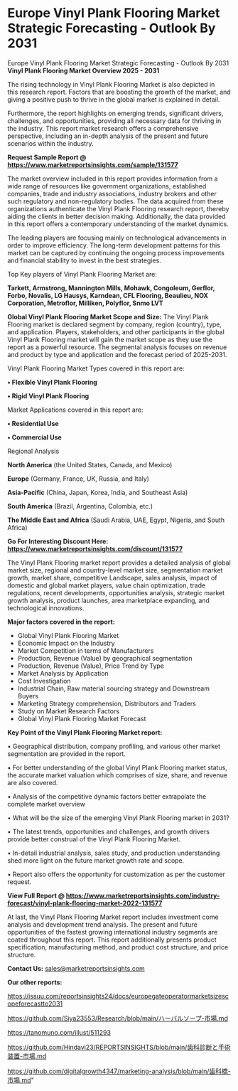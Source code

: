 # Europe Vinyl Plank Flooring Market Strategic Forecasting - Outlook By 2031
 Europe Vinyl Plank Flooring Market Strategic Forecasting - Outlook By 2031
<Strong> Vinyl Plank Flooring Market Overview 2025 - 2031</strong>

The rising technology in Vinyl Plank Flooring Market is also depicted in this research report. Factors that are boosting the growth of the market, and giving a positive push to thrive in the global market is explained in detail.

Furthermore, the report highlights on emerging trends, significant drivers, challenges, and opportunities, providing all necessary data for thriving in the industry. This report market research offers a comprehensive perspective, including an in-depth analysis of the present and future scenarios within the industry.

<strong>Request Sample Report @ <a href=https://www.marketreportsinsights.com/sample/131577>https://www.marketreportsinsights.com/sample/131577</a></strong>

The market overview included in this report provides information from a wide range of resources like government organizations, established companies, trade and industry associations, industry brokers and other such regulatory and non-regulatory bodies. The data acquired from these organizations authenticate the Vinyl Plank Flooring research report, thereby aiding the clients in better decision making. Additionally, the data provided in this report offers a contemporary understanding of the market dynamics.

The leading players are focusing mainly on technological advancements in order to improve efficiency. The long-term development patterns for this market can be captured by continuing the ongoing process improvements and financial stability to invest in the best strategies.

Top Key players of Vinyl Plank Flooring Market are:

<strong>Tarkett, Armstrong, Mannington Mills, Mohawk, Congoleum, Gerflor, Forbo, Novalis, LG Hausys, Karndean, CFL Flooring, Beaulieu, NOX Corporation, Metroflor, Milliken, Polyflor, Snmo LVT</strong>

<strong><b>Global Vinyl Plank Flooring Market Scope and Size:</b></strong>
The Vinyl Plank Flooring market is declared segment by company, region (country), type, and application. Players, stakeholders, and other participants in the global Vinyl Plank Flooring market will gain the market scope as they use the report as a powerful resource. The segmental analysis focuses on revenue and product by type and application and the forecast period of 2025-2031.

Vinyl Plank Flooring Market Types covered in this report are:

<strong>• Flexible Vinyl Plank Flooring

• Rigid Vinyl Plank Flooring</strong>

Market Applications covered in this report are:

<strong>• Residential Use

• Commercial Use</strong> 

Regional Analysis

<strong>North America</strong> (the United States, Canada, and Mexico)

<strong>Europe</strong> (Germany, France, UK, Russia, and Italy)

<strong>Asia-Pacific</strong> (China, Japan, Korea, India, and Southeast Asia)

<strong>South America</strong> (Brazil, Argentina, Colombia, etc.)

<strong>The Middle East and Africa</strong> (Saudi Arabia, UAE, Egypt, Nigeria, and South Africa)

<strong>Go For Interesting Discount Here: <a href=https://www.marketreportsinsights.com/discount/131577>https://www.marketreportsinsights.com/discount/131577</a></strong>

The Vinyl Plank Flooring market report provides a detailed analysis of global market size, regional and country-level market size, segmentation market growth, market share, competitive Landscape, sales analysis, impact of domestic and global market players, value chain optimization, trade regulations, recent developments, opportunities analysis, strategic market growth analysis, product launches, area marketplace expanding, and technological innovations.

<strong><b>Major factors covered in the report:</b></strong>
<ul>
  <li>Global Vinyl Plank Flooring Market </li>
  <li>Economic Impact on the Industry</li>
  <li>Market Competition in terms of Manufacturers</li>
  <li>Production, Revenue (Value) by geographical segmentation</li>
  <li>Production, Revenue (Value), Price Trend by Type</li>
  <li>Market Analysis by Application</li>
  <li>Cost Investigation</li>
  <li>Industrial Chain, Raw material sourcing strategy and Downstream Buyers</li>
  <li>Marketing Strategy comprehension, Distributors and Traders</li>
  <li>Study on Market Research Factors</li>
  <li>Global Vinyl Plank Flooring Market Forecast</li>
</ul>

<strong><b>Key Point of the Vinyl Plank Flooring Market report:</b></strong>

• Geographical distribution, company profiling, and various other market segmentation are provided in the report.

• For better understanding of the global Vinyl Plank Flooring market status, the accurate market valuation which comprises of size, share, and revenue are also covered.

• Analysis of the competitive dynamic factors better extrapolate the complete market overview

• What will be the size of the emerging Vinyl Plank Flooring market in 2031?

• The latest trends, opportunities and challenges, and growth drivers provide better construal of the Vinyl Plank Flooring Market.

• In-detail industrial analysis, sales study, and production understanding shed more light on the future market growth rate and scope.

• Report also offers the opportunity for customization as per the customer request.

<strong><b>View Full Report @ <a href=https://www.marketreportsinsights.com/industry-forecast/vinyl-plank-flooring-market-2022-131577>https://www.marketreportsinsights.com/industry-forecast/vinyl-plank-flooring-market-2022-131577</a></b></strong>


At last, the Vinyl Plank Flooring Market report includes investment come analysis and development trend analysis. The present and future opportunities of the fastest growing international industry segments are coated throughout this report. This report additionally presents product specification, manufacturing method, and product cost structure, and price structure.

<strong>Contact Us:</strong>
sales@marketreportsinsights.com

<strong>Our other reports:</strong>

<a href=https://issuu.com/reportsinsights24/docs/europegateoperatormarketsizescopeforecastto2031>https://issuu.com/reportsinsights24/docs/europegateoperatormarketsizescopeforecastto2031</a>

<a href=https://github.com/Siya23553/Research/blob/main/ハーバルソープ-市場.md>https://github.com/Siya23553/Research/blob/main/ハーバルソープ-市場.md</a>

<a href=https://tanomuno.com/illust/511293>https://tanomuno.com/illust/511293</a>

<a href=https://github.com/Hindavi23/REPORTSINSIGHTS/blob/main/歯科診断と手術装置-市場.md>https://github.com/Hindavi23/REPORTSINSIGHTS/blob/main/歯科診断と手術装置-市場.md</a>

<a href=https://github.com/digitalgrowth4347/marketing-analysis/blob/main/歯科橋-市場.md>https://github.com/digitalgrowth4347/marketing-analysis/blob/main/歯科橋-市場.md</a>"
